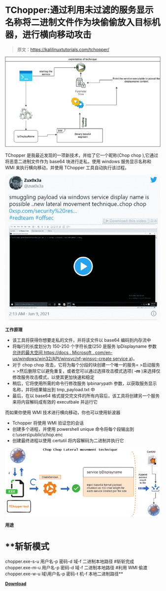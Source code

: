 # TChopper:通过利用未过滤的服务显示名称将二进制文件作为块偷偷放入目标机器，进行横向移动攻击

> 原文：<https://kalilinuxtutorials.com/tchopper/>

[![TChopper : Conduct Lateral Movement Attack By Leveraging Unfiltered Services Display Name To Smuggle Binaries As Chunks Into The Target Machine](img/df7e150d3aff6dab8213a7b757bd26c4.png "TChopper : Conduct Lateral Movement Attack By Leveraging Unfiltered Services Display Name To Smuggle Binaries As Chunks Into The Target Machine")](https://1.bp.blogspot.com/-_s3RdYVkBco/YM3fMaXua1I/AAAAAAAAJkU/k35Y0JRYZ5EFzk0lg9DHNuK7--kflFn2QCLcBGAsYHQ/s658/4.png)

TChopper 是我最近发现的一项新技术，并给了它一个昵称(Chop chop ),它通过将恶意二进制文件作为 base64 块进行走私，使用 windows 服务显示名称和 WMI 来执行横向移动，并使用 TChopper 工具自动执行该过程。

![](img/8e41b3fc1085f708d44f11d79233ac64.png)

**工作原理**

*   该工具将获得你想要走私的文件，并将该文件以 base64 编码到内存流中
*   将每行的长度划分为 150-250 个字符长度(250 是服务 lpDisplayname 参数[允许的最大空间 https://docs . Microsoft . com/en-us/windows/win32/API/winsvc/nf-winsvc-create service a](https://docs.microsoft.com/en-us/windows/win32/api/winsvc/nf-winsvc-createservicea))。
*   对于 chop chop 攻击，它将为每个分段的块创建一个唯一的服务= >启动服务= >然后删除它以避免重复，或者您可以通过选择攻击模式选项( **-m** )来选择仅修改服务攻击模式，以使其更加快速和稳定
*   稍后，它将使用所需的命令行修改服务 lpbinarypath 参数，以获取服务显示名称，并将结果输出到 tmp_payload.txt 中
*   最后，在以 base64 格式提交完文件的所有内容后，该工具将创建另一个服务来将内容解码成有效的 executbale 并运行它

而如果你使用 WMI 技术进行横向移动，你也可以使用斩波器

*   Tchopper 将使用 WMI 验证您的会话
*   创建多个进程，并使用 powershell unique 命令将每个段输出到 c:\users\public\chop.enc
*   创建最终进程以使用 certutil 将内容解码为二进制并执行它

![](img/21f78bcbee69fe304a3fd220f46f74ed.png)

**用途**

# **斩斩模式
chopper.exe-s-u 用户名-p 密码-d 域-f 二进制本地路径
#斩斩完成
chopper.exe-m-u 用户名-p 密码-d 域-f 二进制本地路径
#利用 WMI 偷渡
chopper.exe-w-u 域\用户名-p 密码-t 机-f 本地二进制路径**

[**Download**](https://github.com/lawrenceamer/TChopper)